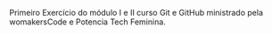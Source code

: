 Primeiro Exercício do módulo I e II curso Git e GitHub ministrado pela womakersCode e Potencia Tech Feminina.
